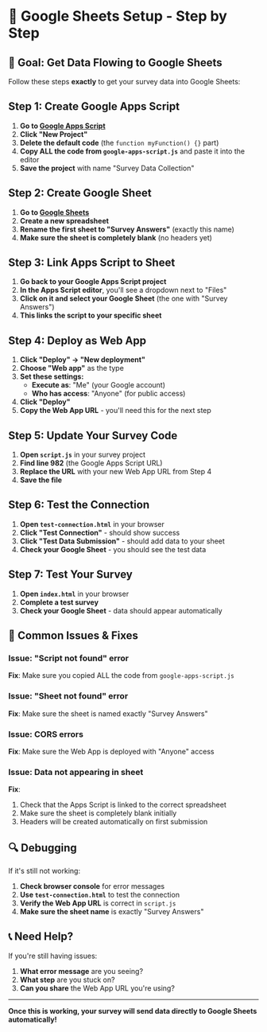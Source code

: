# 🔧 Google Sheets Setup - Step by Step

## 🎯 Goal: Get Data Flowing to Google Sheets

Follow these steps **exactly** to get your survey data into Google Sheets:

## Step 1: Create Google Apps Script

1. **Go to [Google Apps Script](https://script.google.com/)**
2. **Click "New Project"**
3. **Delete the default code** (the `function myFunction() {}` part)
4. **Copy ALL the code from `google-apps-script.js`** and paste it into the editor
5. **Save the project** with name "Survey Data Collection"

## Step 2: Create Google Sheet

1. **Go to [Google Sheets](https://sheets.google.com/)**
2. **Create a new spreadsheet**
3. **Rename the first sheet to "Survey Answers"** (exactly this name)
4. **Make sure the sheet is completely blank** (no headers yet)

## Step 3: Link Apps Script to Sheet

1. **Go back to your Google Apps Script project**
2. **In the Apps Script editor**, you'll see a dropdown next to "Files" 
3. **Click on it and select your Google Sheet** (the one with "Survey Answers")
4. **This links the script to your specific sheet**

## Step 4: Deploy as Web App

1. **Click "Deploy" → "New deployment"**
2. **Choose "Web app"** as the type
3. **Set these settings:**
   - **Execute as**: "Me" (your Google account)
   - **Who has access**: "Anyone" (for public access)
4. **Click "Deploy"**
5. **Copy the Web App URL** - you'll need this for the next step

## Step 5: Update Your Survey Code

1. **Open `script.js`** in your survey project
2. **Find line 982** (the Google Apps Script URL)
3. **Replace the URL** with your new Web App URL from Step 4
4. **Save the file**

## Step 6: Test the Connection

1. **Open `test-connection.html`** in your browser
2. **Click "Test Connection"** - should show success
3. **Click "Test Data Submission"** - should add data to your sheet
4. **Check your Google Sheet** - you should see the test data

## Step 7: Test Your Survey

1. **Open `index.html`** in your browser
2. **Complete a test survey**
3. **Check your Google Sheet** - data should appear automatically

## 🚨 Common Issues & Fixes

### Issue: "Script not found" error
**Fix**: Make sure you copied ALL the code from `google-apps-script.js`

### Issue: "Sheet not found" error  
**Fix**: Make sure the sheet is named exactly "Survey Answers"

### Issue: CORS errors
**Fix**: Make sure the Web App is deployed with "Anyone" access

### Issue: Data not appearing in sheet
**Fix**: 
1. Check that the Apps Script is linked to the correct spreadsheet
2. Make sure the sheet is completely blank initially
3. Headers will be created automatically on first submission

## 🔍 Debugging

If it's still not working:

1. **Check browser console** for error messages
2. **Use `test-connection.html`** to test the connection
3. **Verify the Web App URL** is correct in `script.js`
4. **Make sure the sheet name** is exactly "Survey Answers"

## 📞 Need Help?

If you're still having issues:

1. **What error message** are you seeing?
2. **What step** are you stuck on?
3. **Can you share** the Web App URL you're using?

---

**Once this is working, your survey will send data directly to Google Sheets automatically!** 